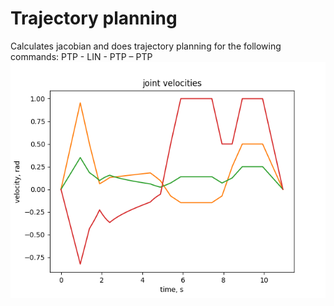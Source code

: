 # Trajectory planning

Calculates jacobian and does trajectory planning for the following commands: PTP - LIN - PTP – PTP
![joint velocities with junction](./plots/joint%20velocities.png) 